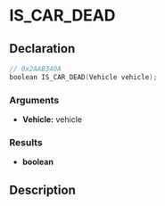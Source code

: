 # IS_CAR_DEAD

## Declaration
```cpp
// 0x2AAB340A
boolean IS_CAR_DEAD(Vehicle vehicle);
```

### Arguments
- **Vehicle:** vehicle

### Results
- **boolean**

## Description
